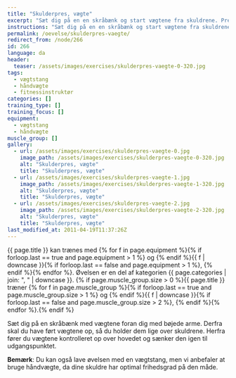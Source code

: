 ```yaml
---
title: "Skulderpres, vægte"
excerpt: "Sæt dig på en en skråbænk og start vægtene fra skuldrene. Pres op over hovedet indtil du har strakte arme. Sænk langsomt til udgangspunktet igen."
instructions: "Sæt dig på en en skråbænk og start vægtene fra skuldrene. Pres op over hovedet indtil du har strakte arme. Sænk langsomt til udgangspunktet igen."
permalink: /oevelse/skulderpres-vaegte/
redirect_from: /node/266
id: 266
language: da
header:
  teaser: /assets/images/exercises/skulderpres-vaegte-0-320.jpg
tags:
  - vægtstang
  - håndvægte
  - fitnessinstruktør
categories: []
training_type: []
training_focus: []
equipment:
  - vægtstang
  - håndvægte
muscle_group: []
gallery:
  - url: /assets/images/exercises/skulderpres-vaegte-0.jpg
    image_path: /assets/images/exercises/skulderpres-vaegte-0-320.jpg
    alt: "Skulderpres, vægte"
    title: "Skulderpres, vægte"
  - url: /assets/images/exercises/skulderpres-vaegte-1.jpg
    image_path: /assets/images/exercises/skulderpres-vaegte-1-320.jpg
    alt: "Skulderpres, vægte"
    title: "Skulderpres, vægte"
  - url: /assets/images/exercises/skulderpres-vaegte-2.jpg
    image_path: /assets/images/exercises/skulderpres-vaegte-2-320.jpg
    alt: "Skulderpres, vægte"
    title: "Skulderpres, vægte"
last_modified_at: 2011-04-19T11:37:26Z
---
```

{{ page.title }} kan trænes med {% for f in page.equipment %}{% if forloop.last == true and page.equipment > 1 %} og {% endif %}{{ f | downcase  }}{% if forloop.last == false and page.equipment > 1 %}, {% endif %}{% endfor %}. Øvelsen er en del af kategorien {{ page.categories | join: ", " | downcase }}. {% if page.muscle_group.size > 0 %}{{ page.title }} træner {% for f in page.muscle_group %}{% if forloop.last == true and page.muscle_group.size > 1 %} og {% endif %}{{ f | downcase }}{% if forloop.last == false and page.muscle_group.size > 2 %}, {% endif %}{% endfor %}.{% endif %}

Sæt dig på en skråbænk med vægtene foran dig med bøjede arme. Derfra skal du have ført vægtene op, så du holder dem lige over skuldrene. Herfra fører du vægtene kontrolleret op over hovedet og sænker den igen til udgangspunktet.

**Bemærk**: Du kan også lave øvelsen med en vægtstang, men vi anbefaler at bruge håndvægte, da dine skuldre har optimal frihedsgrad på den måde.
